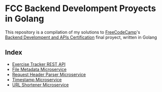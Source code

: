 # FCC Backend Develompent Proyects in Golang

This repository is a compilation of my solutions to [FreeCodeCamp]'s [Backend Develompent and APIs Certification] final proyect, written in Golang

## Index

- [Exercise Tracker REST API](./exercise_tracker/)
- [File Metadata Microservice](./file_metadata_microservice/)
- [Request Header Parser Microservice](./request_header_parser_microservice/)
- [Timestamp Microservice](./timestamp_microservice/)
- [URL Shortener Microservice](./url_shortener_microservice/)

[FreeCodeCamp]: https://www.freecodecamp.org/
[Backend Develompent and APIs Certification]: https://www.freecodecamp.org/learn/back-end-development-and-apis
